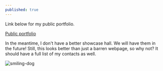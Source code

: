 ```yaml
---
published: true
---
```

Link below for my public portfolio.

[Public portfolio](https://ayo.so/ign)

In the meantime, I don't have a better showcase hall. We will have them in the future! Still, this looks better than just a barren webpage, so why not? It should have a full list of my contacts as well.

![smiling-dog]({{site.baseurl}}/https://s3.us-east-1.wasabisys.com/e-zimagehosting/a00ab0d1-bf5a-4b3a-ba79-e10c50da5154/j6qm0kkh.png)
